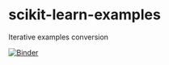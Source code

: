 # scikit-learn-examples
Iterative examples conversion

[![Binder](https://mybinder.org/badge_logo.svg)](https://mybinder.org/v2/gh/DeaMariaLeon/scikit-learn-examples/main?labpath=Final-rows.ipynb)
